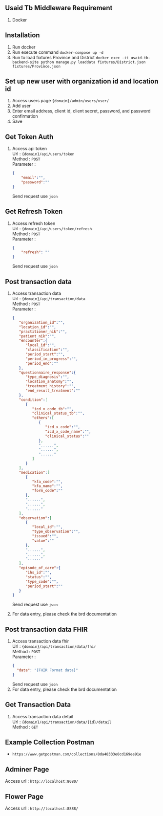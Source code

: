 ## Usaid Tb Middleware Requirement
1. Docker

## Installation
1. Run docker
2. Run execute command `docker-compose up -d`
3. Run to load fixtures Province and District
`docker exec -it usaid-tb-backend-site python manage.py loaddata fixtures/District.json fixtures/Province.json`

## Set up new user with organization id and location id
1. Access users page `{domain}/admin/users/user/`
2. Add user
3. Enter email address, client id, client secret, password, and password confirmation
4. Save

## Get Token Auth
1. Access api token <br/>
    Url : `{domain}/api/users/token` <br/>
    Method : `POST` <br/>
    Parameter : 
    ```json
    {
        "email":"",
        "password":""
    }
    ```
    Send request use `json`

## Get Refresh Token
1. Access refresh token <br/>
    Url : `{domain}/api/users/token/refresh` <br/>
    Method : `POST` <br/>
    Parameter : 
    ```json
    {
        "refresh": ""
    }
    ```
    Send request use `json`

## Post transaction data
1. Access transaction data <br/>
    Url : `{domain}/api/transaction/data` <br/>
    Method : `POST` <br/>
    Parameter :
    ```json
    {
       "organization_id":"",
       "location_id":"",
       "practitioner_nik":"",
       "patient_nik":"",
       "encounter":{
          "local_id":"",
          "classification":"",
          "period_start":"",
          "period_in_progress":"",
          "period_end":""
       },
       "questionnaire_response":{
          "type_diagnosis":"",
          "location_anatomy":"",
          "treatment_history":"",
          "end_result_treatment":""
       },
       "condition":[
          {
             "icd_x_code_tb":"",
             "clinical_status_tb":"",
             "others":[
                {
                   "icd_x_code":"",
                   "icd_x_code_name":"",
                   "clinical_status":""
                },
                "......",
                "......",
                "......"
             ]
          }
       ],
       "medication":[
          {
             "kfa_code":"",
             "kfa_name":"",
             "form_code":""
          },
          "......",
          "......",
          "......"
       ],
       "observation":[
          {
             "local_id":"",
             "type_observation":"",
             "issued":"",
             "value":""
          },
          "......",
          "......",
          "......"
       ],
       "episode_of_care":{
          "ihs_id":"",
          "status":"",
          "type_code":"",
          "period_start":""
       }
    }
    ```
    Send request use `json`

2. For data entry, please check the brd documentation

## Post transaction data FHIR
1. Access transaction data fhir <br/>
    Url : `{domain}/api/transaction/data/fhir` <br/>
    Method : `POST` <br/>
    Parameter : 
    ```json
    {
      "data": "{FHIR Format data}"
    }
    ```
    Send request use `json`
2. For data entry, please check the brd documentation


## Get Transaction Data
1. Access transaction data detail <br/>
    Url : `{domain}/api/transaction/data/{id}/detail` <br/>
    Method : `GET` <br/>

## Example Collection Postman
- `https://www.getpostman.com/collections/8da48333e0cd169ee91e`

## Adminer Page
Access url : `http://localhost:8080/`

## Flower Page
Access url : `http://localhost:8888/`
